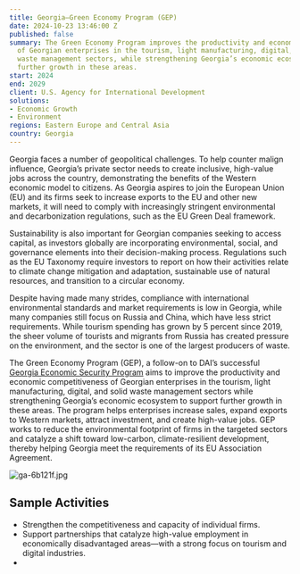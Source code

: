 ```yaml
---
title: Georgia—Green Economy Program (GEP)
date: 2024-10-23 13:46:00 Z
published: false
summary: The Green Economy Program improves the productivity and economic competitiveness
  of Georgian enterprises in the tourism, light manufacturing, digital, and solid
  waste management sectors, while strengthening Georgia’s economic ecosystem to support
  further growth in these areas.
start: 2024
end: 2029
client: U.S. Agency for International Development
solutions:
- Economic Growth
- Environment
regions: Eastern Europe and Central Asia
country: Georgia
---
```


Georgia faces a number of geopolitical challenges. To help counter malign influence, Georgia’s private sector needs to create inclusive, high-value jobs across the country, demonstrating the benefits of the Western economic model to citizens. As Georgia aspires to join the European Union (EU) and its firms seek to increase exports to the EU and other new markets, it will need to comply with increasingly stringent environmental and decarbonization regulations, such as the EU Green Deal framework. 

Sustainability is also important for Georgian companies seeking to access capital, as investors globally are incorporating environmental, social, and governance elements into their decision-making process. Regulations such as the EU Taxonomy require investors to report on how their activities relate to climate change mitigation and adaptation, sustainable use of natural resources, and transition to a circular economy. 

Despite having made many strides, compliance with international environmental standards and market requirements is low in Georgia, while many companies still focus on Russia and China, which have less strict requirements. While tourism spending has grown by 5 percent since 2019, the sheer volume of tourists and migrants from Russia has created pressure on the environment, and the sector is one of the largest producers of waste. 

The Green Economy Program (GEP), a follow-on to DAI’s successful [Georgia Economic Security Program](https://www.dai.com/our-work/projects/georgia-usaid-economic-security-program-georgia-esp) aims to improve the productivity and economic competitiveness of Georgian enterprises in the tourism, light manufacturing, digital, and solid waste management sectors while strengthening Georgia’s economic ecosystem to support further growth in these areas. The program helps enterprises increase sales, expand exports to Western markets, attract investment, and create high-value jobs. GEP works to reduce the environmental footprint of firms in the targeted sectors and catalyze a shift toward low-carbon, climate-resilient development, thereby helping Georgia meet the requirements of its EU Association Agreement.

![ga-6b121f.jpg](/uploads/ga-6b121f.jpg)

## Sample Activities

* Strengthen the competitiveness and capacity of individual firms.
* Support partnerships that catalyze high-value employment in economically disadvantaged areas—with a strong focus on tourism and digital industries.
* 

